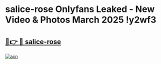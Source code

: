 # salice-rose Onlyfans Leaked - New Video & Photos March 2025 !y2wf3

# <h2><a href="https://g5ec9p.iuczelnia.edu.pl?title=salice-rose&ref=y2wf3">🔗👉 🔴 salice-rose</a></h2>

[![acn](https://github.com/user-attachments/assets/0f9c940e-d8b0-45ae-aac7-cd30a18b3e1c)](https://g5ec9p.iuczelnia.edu.pl?title=salice-rose&ref=y2wf3)

